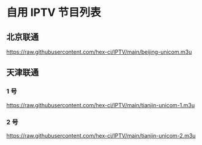 # 自用 IPTV 节目列表

## 北京联通

https://raw.githubusercontent.com/hex-ci/IPTV/main/beijing-unicom.m3u

## 天津联通

### 1 号

https://raw.githubusercontent.com/hex-ci/IPTV/main/tianjin-unicom-1.m3u

### 2 号

https://raw.githubusercontent.com/hex-ci/IPTV/main/tianjin-unicom-2.m3u
